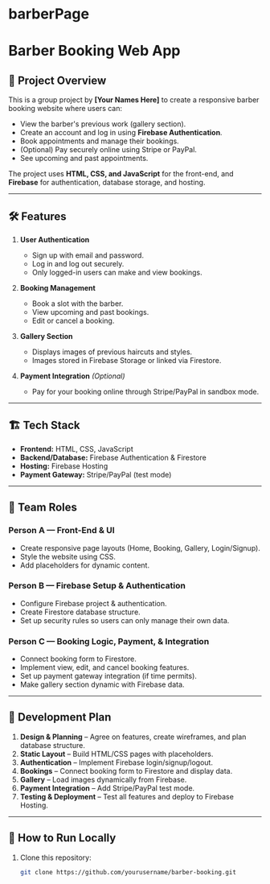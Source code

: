 # barberPage
# Barber Booking Web App

## 📌 Project Overview
This is a group project by **[Your Names Here]** to create a responsive barber booking website where users can:
- View the barber's previous work (gallery section).
- Create an account and log in using **Firebase Authentication**.
- Book appointments and manage their bookings.
- (Optional) Pay securely online using Stripe or PayPal.
- See upcoming and past appointments.

The project uses **HTML, CSS, and JavaScript** for the front-end, and **Firebase** for authentication, database storage, and hosting.

---

## 🛠️ Features
1. **User Authentication**
   - Sign up with email and password.
   - Log in and log out securely.
   - Only logged-in users can make and view bookings.

2. **Booking Management**
   - Book a slot with the barber.
   - View upcoming and past bookings.
   - Edit or cancel a booking.

3. **Gallery Section**
   - Displays images of previous haircuts and styles.
   - Images stored in Firebase Storage or linked via Firestore.

4. **Payment Integration** *(Optional)*
   - Pay for your booking online through Stripe/PayPal in sandbox mode.

---

## 🏗️ Tech Stack
- **Frontend:** HTML, CSS, JavaScript
- **Backend/Database:** Firebase Authentication & Firestore
- **Hosting:** Firebase Hosting
- **Payment Gateway:** Stripe/PayPal (test mode)

---

## 👥 Team Roles
### Person A — Front-End & UI
- Create responsive page layouts (Home, Booking, Gallery, Login/Signup).
- Style the website using CSS.
- Add placeholders for dynamic content.

### Person B — Firebase Setup & Authentication
- Configure Firebase project & authentication.
- Create Firestore database structure.
- Set up security rules so users can only manage their own data.

### Person C — Booking Logic, Payment, & Integration
- Connect booking form to Firestore.
- Implement view, edit, and cancel booking features.
- Set up payment gateway integration (if time permits).
- Make gallery section dynamic with Firebase data.

---

## 📅 Development Plan
1. **Design & Planning** – Agree on features, create wireframes, and plan database structure.
2. **Static Layout** – Build HTML/CSS pages with placeholders.
3. **Authentication** – Implement Firebase login/signup/logout.
4. **Bookings** – Connect booking form to Firestore and display data.
5. **Gallery** – Load images dynamically from Firebase.
6. **Payment Integration** – Add Stripe/PayPal test mode.
7. **Testing & Deployment** – Test all features and deploy to Firebase Hosting.

---

## 🚀 How to Run Locally
1. Clone this repository:
   ```bash
   git clone https://github.com/yourusername/barber-booking.git